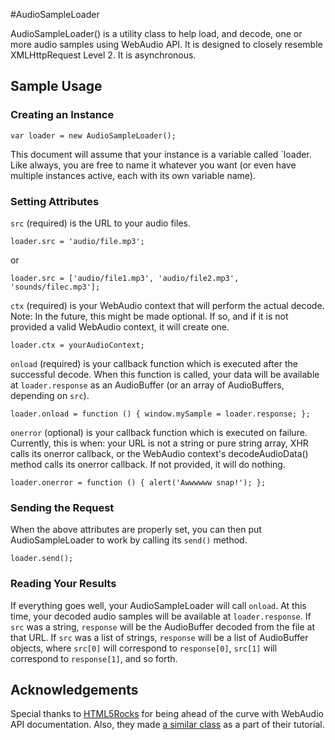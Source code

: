 #AudioSampleLoader

AudioSampleLoader() is a utility class to help load, and decode, one or more 
audio samples using WebAudio API. It is designed to closely resemble 
XMLHttpRequest Level 2. It is asynchronous.

## Sample Usage

### Creating an Instance

`var loader = new AudioSampleLoader();`

This document will assume that your instance is a variable called `loader. Like
always, you are free to name it whatever you want (or even have multiple
instances active, each with its own variable name).

### Setting Attributes

`src` (required) is the URL to your audio files.

`loader.src = 'audio/file.mp3';`

or

`loader.src = ['audio/file1.mp3', 'audio/file2.mp3', 'sounds/filec.mp3'];`

`ctx` (required) is your WebAudio context that will perform the actual decode.
Note: In the future, this might be made optional. If so, and if it is not
provided a valid WebAudio context, it will create one.

`loader.ctx = yourAudioContext;`

`onload` (required) is your callback function which is executed after the
successful decode. When this function is called, your data will be available at
`loader.response` as an AudioBuffer (or an array of AudioBuffers, depending on
`src`).

`loader.onload = function () { window.mySample = loader.response; };`

`onerror` (optional) is your callback function which is executed on failure.
Currently, this is when: your URL is not a string or pure string array, XHR
calls its onerror callback, or the WebAudio context's decodeAudioData() method
calls its onerror callback. If not provided, it will do nothing.

`loader.onerror = function () { alert('Awwwwww snap!'); };`

### Sending the Request

When the above attributes are properly set, you can then put AudioSampleLoader
to work by calling its `send()` method.

`loader.send();`

### Reading Your Results

If everything goes well, your AudioSampleLoader will call `onload`. At this
time, your decoded audio samples will be available at `loader.response`. If
`src` was a string, `response` will be the AudioBuffer decoded from the file at
that URL. If `src` was a list of strings, `response` will be a list of
AudioBuffer objects, where `src[0]` will correspond to `response[0]`, `src[1]`
will correspond to `response[1]`, and so forth.

## Acknowledgements

Special thanks to [HTML5Rocks](http://www.html5rocks.com/en/tutorials/webaudio/intro/)
for being ahead of the curve with WebAudio API documentation. Also, they made
[a similar class](http://www.html5rocks.com/en/tutorials/webaudio/intro/js/buffer-loader.js)
as a part of their tutorial.